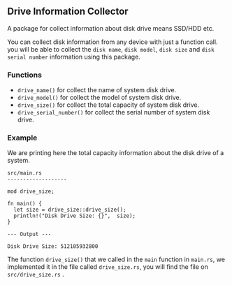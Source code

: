 ## Drive Information Collector
A package for collect information about disk drive means SSD/HDD etc.

You can collect disk information from any device with just a function call. you will be able to collect the `disk name`, `disk model`, `disk size` and `disk serial number` information using this package.

### **Functions**

- `drive_name()` for collect the name of system disk drive.
- `drive_model()` for collect the model of system disk drive.
- `drive_size()` for collect the total capacity of system disk drive.
- `drive_serial_number()` for collect the serial number of system disk drive.

### **Example**
We are printing here the total capacity information about the disk drive of a system.


```
src/main.rs
-------------------

mod drive_size;

fn main() {
  let size = drive_size::drive_size();
  println!("Disk Drive Size: {}",  size);
}
```
```
--- Output ---

Disk Drive Size: 512105932800 
```

The function `drive_size()` that we called in the `main` function in `main.rs`, we implemented it in the file called `drive_size.rs`, you will find the file on `src/drive_size.rs` .